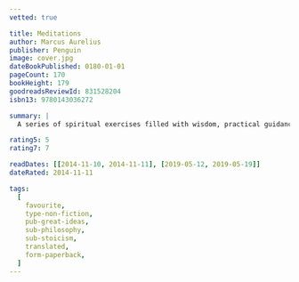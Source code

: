 ```yaml
---
vetted: true

title: Meditations
author: Marcus Aurelius
publisher: Penguin
image: cover.jpg
dateBookPublished: 0180-01-01
pageCount: 170
bookHeight: 179
goodreadsReviewId: 831528204
isbn13: 9780143036272

summary: |
  A series of spiritual exercises filled with wisdom, practical guidance, and profound understanding of human behavior, Meditations remains one of the greatest works of spiritual and ethical reflection ever written. Marcus’s insights and advice — on everything from living in the world to coping with adversity and interacting with others — have made the Meditations required reading for statesmen and philosophers alike, while generations of ordinary readers have responded to the straightforward intimacy of his style. For anyone who struggles to reconcile the demands of leadership with a concern for personal integrity and spiritual well-being, the Meditations remains as relevant now as it was two thousand years ago.

rating5: 5
rating7: 7

readDates: [[2014-11-10, 2014-11-11], [2019-05-12, 2019-05-19]]
dateRated: 2014-11-11

tags:
  [
    favourite,
    type-non-fiction,
    pub-great-ideas,
    sub-philosophy,
    sub-stoicism,
    translated,
    form-paperback,
  ]
---
```

